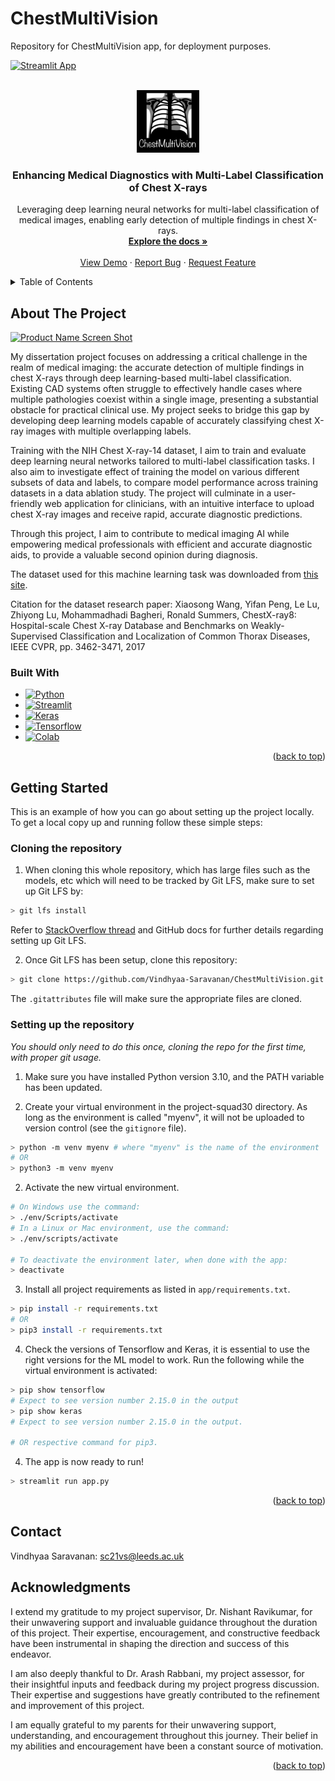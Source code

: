 # ChestMultiVision
Repository for ChestMultiVision app, for deployment purposes.

[![Streamlit App](https://static.streamlit.io/badges/streamlit_badge_black_white.svg)]([URL_TO_YOUR_APP](https://chestmultivision.streamlit.app/))

<!-- LICENSE FOR THE README TEMPLATE USED FROM https://github.com/othneildrew/Best-README-Template

MIT License

Copyright (c) 2021 Othneil Drew

Permission is hereby granted, free of charge, to any person obtaining a copy
of this software and associated documentation files (the "Software"), to deal
in the Software without restriction, including without limitation the rights
to use, copy, modify, merge, publish, distribute, sublicense, and/or sell
copies of the Software, and to permit persons to whom the Software is
furnished to do so, subject to the following conditions:

The above copyright notice and this permission notice shall be included in all
copies or substantial portions of the Software.

THE SOFTWARE IS PROVIDED "AS IS", WITHOUT WARRANTY OF ANY KIND, EXPRESS OR
IMPLIED, INCLUDING BUT NOT LIMITED TO THE WARRANTIES OF MERCHANTABILITY,
FITNESS FOR A PARTICULAR PURPOSE AND NONINFRINGEMENT. IN NO EVENT SHALL THE
AUTHORS OR COPYRIGHT HOLDERS BE LIABLE FOR ANY CLAIM, DAMAGES OR OTHER
LIABILITY, WHETHER IN AN ACTION OF CONTRACT, TORT OR OTHERWISE, ARISING FROM,
OUT OF OR IN CONNECTION WITH THE SOFTWARE OR THE USE OR OTHER DEALINGS IN THE
SOFTWARE.-->

<!-- Improved compatibility of back to top link: See: https://github.com/othneildrew/Best-README-Template/pull/73 -->
<a name="readme-top"></a>
<!--
*** Thanks for checking out the Best-README-Template. If you have a suggestion
*** that would make this better, please fork the repo and create a pull request
*** or simply open an issue with the tag "enhancement".
*** Don't forget to give the project a star!
*** Thanks again! Now go create something AMAZING! :D
-->


<!-- PROJECT LOGO -->
<br />
<div align="center">
  <a href="https://github.com/Vindhyaa-Saravanan/final-year-project-Vindhyaa-Saravanan">
    <img src="app\logo.jpg" alt="Logo" width="100" height="100">
  </a>

<h3 align="center">Enhancing Medical Diagnostics with Multi-Label Classification of Chest X-rays</h3>

  <p align="center">
    Leveraging deep learning neural networks for multi-label classification of medical images, enabling early detection of multiple findings in chest X-rays.
    <br />
    <a href="https://github.com/Vindhyaa-Saravanan/final-year-project-Vindhyaa-Saravanan"><strong>Explore the docs »</strong></a>
    <br />
    <br />
    <a href="https://github.com/Vindhyaa-Saravanan/final-year-project-Vindhyaa-Saravanan">View Demo</a>
    ·
    <a href="https://github.com/uol-feps-soc-comp3931-2324-classroom/final-year-project-Vindhyaa-Saravanan/issues">Report Bug</a>
    ·
    <a href="https://github.com/uol-feps-soc-comp3931-2324-classroom/final-year-project-Vindhyaa-Saravanan/issues">Request Feature</a>
  </p>
</div>



<!-- TABLE OF CONTENTS -->
<details>
  <summary>Table of Contents</summary>
  <ol>
    <li>
      <a href="#about-the-project">About The Project</a>
      <ul>
        <li><a href="#built-with">Built With</a></li>
      </ul>
    </li>
    <li>
      <a href="#getting-started">Getting Started</a>
      <ul>
        <li><a href="#prerequisites">Prerequisites</a></li>
        <li><a href="#installation">Installation</a></li>
      </ul>
    </li>
    <li><a href="#contact">Contact</a></li>
    <li><a href="#acknowledgments">Acknowledgments</a></li>
  </ol>
</details>



<!-- ABOUT THE PROJECT -->
## About The Project

[![Product Name Screen Shot][product-screenshot]](https://example.com)

My dissertation project focuses on addressing a critical challenge in the realm of medical imaging: the accurate detection of multiple findings in chest X-rays through deep learning-based multi-label classification. Existing CAD systems often struggle to effectively handle cases where multiple pathologies coexist within a single image, presenting a substantial obstacle for practical clinical use. My project seeks to bridge this gap by developing deep learning models capable of accurately classifying chest X-ray images with multiple overlapping labels.

Training with the NIH Chest X-ray-14 dataset, I aim to train and evaluate deep learning neural networks tailored to multi-label classification tasks. I also aim to investigate effect of training the model on various different subsets of data and labels, to compare model performance across training datasets in a data ablation study. The project will culminate in a user-friendly web application for clinicians, with an intuitive interface to upload chest X-ray images and receive rapid, accurate diagnostic predictions.

Through this project, I aim to contribute to medical imaging AI while empowering medical professionals with efficient and accurate diagnostic aids, to provide a valuable second opinion during diagnosis.

The dataset used for this machine learning task was downloaded from <a href="https://nihcc.app.box.com/v/ChestXray-NIHCC">this site</a>.

Citation for the dataset research paper: Xiaosong Wang, Yifan Peng, Le Lu, Zhiyong Lu, Mohammadhadi Bagheri, Ronald Summers, ChestX-ray8: Hospital-scale Chest X-ray Database and Benchmarks on Weakly-Supervised Classification and Localization of Common Thorax Diseases, IEEE CVPR, pp. 3462-3471, 2017

### Built With

* [![Python][Python.com]][Python-url]
* [![Streamlit][Streamlit.com]][Streamlit-url]
* [![Keras][Keras.com]][Keras-url]
* [![Tensorflow][Tensorflow.com]][Tensorflow-url]
* [![Colab][Colab.com]][Colab-url]

<p align="right">(<a href="#readme-top">back to top</a>)</p>


<!-- GETTING STARTED -->
## Getting Started

This is an example of how you can go about setting up the project locally.
To get a local copy up and running follow these simple steps:

### Cloning the repository

1. When cloning this whole repository, which has large files such as the models, etc which will need to be tracked by Git LFS, make sure to set up Git LFS by:

```bash
> git lfs install
```
Refer to [StackOverflow thread](https://example.com) and GitHub docs for further details regarding setting up Git LFS.

2. Once Git LFS has been setup, clone this repository: 
```bash
> git clone https://github.com/Vindhyaa-Saravanan/ChestMultiVision.git
```
The `.gitattributes` file will make sure the appropriate files are cloned.

### Setting up the repository
*You should only need to do this once, cloning the repo for the first time, with proper git usage.*

1. Make sure you have installed Python version 3.10, and the PATH variable has been updated.

2. Create your virtual environment in the project-squad30 directory. As long as the environment is called "myenv", it will not be uploaded to version control (see the `gitignore` file).

```bash
> python -m venv myenv # where "myenv" is the name of the environment
# OR
> python3 -m venv myenv 
```

2. Activate the new virtual environment. 
```bash
# On Windows use the command:
> ./env/Scripts/activate
# In a Linux or Mac environment, use the command:
> ./env/scripts/activate

# To deactivate the environment later, when done with the app:
> deactivate
```

3. Install all project requirements as listed in `app/requirements.txt`.

```bash
> pip install -r requirements.txt
# OR
> pip3 install -r requirements.txt
```

4. Check the versions of Tensorflow and Keras, it is essential to use the right versions for the ML model to work. Run the following while the virtual environment is activated:
```bash
> pip show tensorflow
# Expect to see version number 2.15.0 in the output
> pip show keras
# Expect to see version number 2.15.0 in the output.

# OR respective command for pip3.
```

4. The app is now ready to run! 
```bash
> streamlit run app.py
```

<p align="right">(<a href="#readme-top">back to top</a>)</p>


<!-- CONTACT -->
## Contact

Vindhyaa Saravanan: sc21vs@leeds.ac.uk

<!-- ACKNOWLEDGMENTS -->
## Acknowledgments
I extend my gratitude to my project supervisor, Dr. Nishant Ravikumar, for their unwavering support and invaluable guidance throughout the duration of this project. Their expertise, encouragement, and constructive feedback have been instrumental in shaping the direction and success of this endeavor.

I am also deeply thankful to Dr. Arash Rabbani, my project assessor, for their insightful inputs and feedback during my project progress discussion. Their expertise and suggestions have greatly contributed to the refinement and improvement of this project.

I am equally grateful to my parents for their unwavering support, understanding, and encouragement throughout this journey. Their belief in my abilities and encouragement have been a constant source of motivation.


<p align="right">(<a href="#readme-top">back to top</a>)</p>



<!-- MARKDOWN LINKS & IMAGES -->
<!-- https://www.markdownguide.org/basic-syntax/#reference-style-links -->

[product-screenshot]: images/screenshot.png

[Python.com]: https://img.shields.io/badge/python-3670A0?style=for-the-badge&logo=python&logoColor=ffdd54
[Python-url]: https://python.org
[Keras.com]: https://keras.io/
[Tensorflow.com]: https://www.tensorflow.org/
[Keras-url]:https://img.shields.io/badge/Keras-FF0000?style=for-the-badge&logo=keras&logoColor=white
[Tensorflow-url]:https://img.shields.io/badge/TensorFlow-FF6F00?style=for-the-badge&logo=tensorflow&logoColor=white
[Streamlit.com]: https://streamlit.io/
[Streamlit-url]:https://img.shields.io/badge/Streamlit-FF4B4B?style=for-the-badge&logo=Streamlit&logoColor=white
[colab.com]: https://colab.google/
[colab-url]:https://img.shields.io/badge/Colab-F9AB00?style=for-the-badge&logo=googlecolab&color=525252

